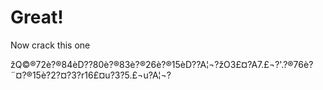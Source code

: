 # Great!

Now crack this one  

žQ©®72è?®84èD??80è?®83è?®26è?®15èD??A¦¬?žO3£¤?A7.£¬?'.?®76è?¨¤?®15è?2?¤?3?r16£¤u?3?5.£¬u?A¦¬?